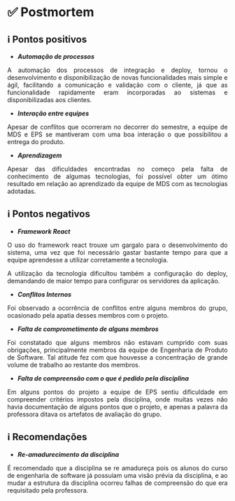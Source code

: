 # ✅ Postmortem

## ℹ️ Pontos positivos

- ***Automação de processos***

<p align="justify">A automação dos processos de integração e deploy, tornou o desenvolvimento e disponibilização de novas funcionalidades mais simple e ágil, facilitando a comunicação e validação com o cliente, já que as funcionalidade rapidamente eram incorporadas ao sistemas e disponibilizadas aos clientes.</p>

-  ***Interação entre equipes***

<p align="justify"> Apesar de conflitos que ocorreram no decorrer do semestre, a equipe de MDS e EPS se mantiveram
com uma boa interação o que possibilitou a entrega do produto.</p>


-  ***Aprendizagem***

<p align="justify"> Apesar das dificuldades encontradas no começo pela falta de conhecimento de algumas tecnologias, foi possível obter um ótimo resultado em relação ao aprendizado da equipe de MDS com as tecnologias adotadas.</p>



## ℹ️ Pontos negativos

-  ***Framework React***

<p align="justify">O uso do framework react trouxe um gargalo para o desenvolvimento do sistema, uma vez que foi necessário gastar bastante tempo para que a equipe aprendesse a utilizar corretamente a tecnologia.</p>

<p align="justify">A utilização da tecnologia dificultou também a configuração do deploy, demandando de maior tempo para configurar os servidores da aplicação.</p>

-  ***Conflitos Internos***

<p align="justify"> Foi observado a ocorrência de conflitos entre alguns membros do grupo, ocasionado pela apatia desses membros com o projeto. 
</p>

- ***Falta de comprometimento de alguns membros***

<p align="justify">Foi constatado que alguns membros não estavam cumprido com suas obrigações, principalmente membros da equipe de Engenharia de Produto de Software. Tal atitude fez com que houvesse a concentração de grande volume de trabalho ao restante dos membros.
</p>

-  ***Falta de compreensão com o que é pedido pela disciplina***

<p align="justify"> Em alguns pontos do projeto a equipe de EPS sentiu dificuldade em compreender critérios impostos pela disciplina, onde muitas vezes não havia documentação de alguns pontos que o projeto, e apenas a palavra da professora ditava os artefatos de avaliação do grupo. </p>



## ℹ️ Recomendações

-  ***Re-amadurecimento da disciplina***

<p align="justify"> É recomendado que a disciplina se re amadureça pois os alunos do curso de engenharia de software já possuíam uma visão prévia da disciplina, e ao mudar a estrutura da disciplina ocorreu falhas de compreensão do que era requisitado pela professora.  </p>

